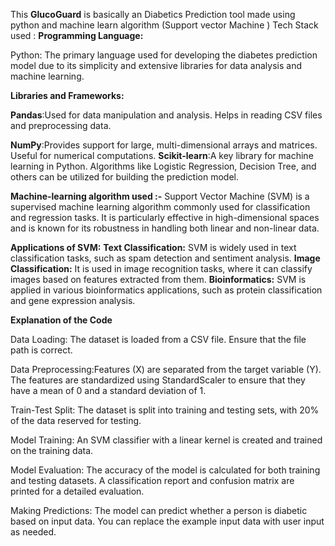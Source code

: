 This **GlucoGuard**  is basically an Diabetics Prediction tool made using python and machine learn algorithm (Support vector Machine )
Tech Stack used :
**Programming Language:**

Python: The primary language used for developing the diabetes prediction model due to its simplicity and extensive libraries for data analysis and machine learning.

**Libraries and Frameworks:**

**Pandas**:Used for data manipulation and analysis.
Helps in reading CSV files and preprocessing data.


**NumPy**:Provides support for large, multi-dimensional arrays and matrices.
Useful for numerical computations.
**Scikit-learn**:A key library for machine learning in Python.
Algorithms like Logistic Regression, Decision Tree, and others can be utilized for building the prediction model.

**Machine-learning algorithm used :-**
Support Vector Machine (SVM) is a supervised machine learning algorithm commonly used for classification and regression tasks. It is particularly effective in high-dimensional spaces and is known for its robustness in handling both linear and non-linear data. 

**Applications of SVM:**
**Text Classification:** SVM is widely used in text classification tasks, such as spam detection and sentiment analysis.
**Image Classification:** It is used in image recognition tasks, where it can classify images based on features extracted from them.
**Bioinformatics:** SVM is applied in various bioinformatics applications, such as protein classification and gene expression analysis.




**Explanation of the Code**


Data Loading: The dataset is loaded from a CSV file. Ensure that the file path is correct.

Data Preprocessing:Features (X) are separated from the target variable (Y).
The features are standardized using StandardScaler to ensure that they have a mean of 0 and a standard deviation of 1.


Train-Test Split: The dataset is split into training and testing sets, with 20% of the data reserved for testing.

Model Training: An SVM classifier with a linear kernel is created and trained on the training data.

Model Evaluation: The accuracy of the model is calculated for both training and testing datasets. A classification report and confusion matrix are printed for a detailed evaluation.

Making Predictions: The model can predict whether a person is diabetic based on input data. You can replace the example input data with user input as needed.
